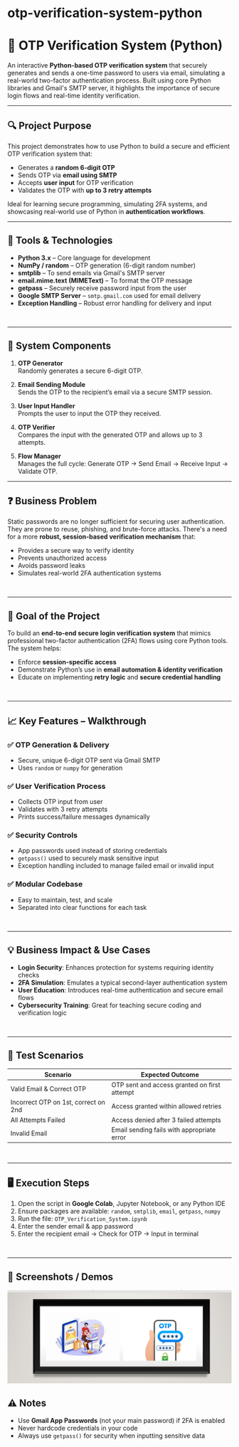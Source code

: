 # otp-verification-system-python
# 🔐 OTP Verification System (Python)

An interactive **Python-based OTP verification system** that securely generates and sends a one-time password to users via email, simulating a real-world two-factor authentication process. Built using core Python libraries and Gmail's SMTP server, it highlights the importance of secure login flows and real-time identity verification.

---

## 🔍 Project Purpose

This project demonstrates how to use Python to build a secure and efficient OTP verification system that:
- Generates a **random 6-digit OTP**
- Sends OTP via **email using SMTP**
- Accepts **user input** for OTP verification
- Validates the OTP with **up to 3 retry attempts**

Ideal for learning secure programming, simulating 2FA systems, and showcasing real-world use of Python in **authentication workflows**.

---

## 🧰 Tools & Technologies

- **Python 3.x** – Core language for development  
- **NumPy / random** – OTP generation (6-digit random number)  
- **smtplib** – To send emails via Gmail's SMTP server  
- **email.mime.text (MIMEText)** – To format the OTP message  
- **getpass** – Securely receive password input from the user  
- **Google SMTP Server** – `smtp.gmail.com` used for email delivery  
- **Exception Handling** – Robust error handling for delivery and input  
<br>

---

## 📂 System Components

1. **OTP Generator**  
   Randomly generates a secure 6-digit OTP.

2. **Email Sending Module**  
   Sends the OTP to the recipient’s email via a secure SMTP session.

3. **User Input Handler**  
   Prompts the user to input the OTP they received.

4. **OTP Verifier**  
   Compares the input with the generated OTP and allows up to 3 attempts.

5. **Flow Manager**  
   Manages the full cycle: Generate OTP → Send Email → Receive Input → Validate OTP.

---

## ❓ Business Problem

Static passwords are no longer sufficient for securing user authentication. They are prone to reuse, phishing, and brute-force attacks. There's a need for a more **robust, session-based verification mechanism** that:
- Provides a secure way to verify identity  
- Prevents unauthorized access  
- Avoids password leaks  
- Simulates real-world 2FA authentication systems  
<br>

---

## 🎯 Goal of the Project

To build an **end-to-end secure login verification system** that mimics professional two-factor authentication (2FA) flows using core Python tools. The system helps:
- Enforce **session-specific access**  
- Demonstrate Python’s use in **email automation & identity verification**  
- Educate on implementing **retry logic** and **secure credential handling**  
<br>

---

## 📈 Key Features – Walkthrough

### ✅ OTP Generation & Delivery
- Secure, unique 6-digit OTP sent via Gmail SMTP  
- Uses `random` or `numpy` for generation  

### ✅ User Verification Process
- Collects OTP input from user  
- Validates with 3 retry attempts  
- Prints success/failure messages dynamically  

### ✅ Security Controls
- App passwords used instead of storing credentials  
- `getpass()` used to securely mask sensitive input  
- Exception handling included to manage failed email or invalid input  

### ✅ Modular Codebase
- Easy to maintain, test, and scale  
- Separated into clear functions for each task  
<br>

---

## 💡 Business Impact & Use Cases

- **Login Security**: Enhances protection for systems requiring identity checks  
- **2FA Simulation**: Emulates a typical second-layer authentication system  
- **User Education**: Introduces real-time authentication and secure email flows  
- **Cybersecurity Training**: Great for teaching secure coding and verification logic  
<br>

---

## 🧪 Test Scenarios

| Scenario                              | Expected Outcome                                |
|--------------------------------------|-------------------------------------------------|
| Valid Email & Correct OTP            | OTP sent and access granted on first attempt    |
| Incorrect OTP on 1st, correct on 2nd | Access granted within allowed retries           |
| All Attempts Failed                  | Access denied after 3 failed attempts           |
| Invalid Email                        | Email sending fails with appropriate error      |
<br>

---

## 🖥️ Execution Steps

1. Open the script in **Google Colab**, Jupyter Notebook, or any Python IDE  
2. Ensure packages are available: `random`, `smtplib`, `email`, `getpass`, `numpy`  
3. Run the file: `OTP_Verification_System.ipynb`  
4. Enter the sender email & app password  
5. Enter the recipient email → Check for OTP → Input in terminal  
<br>

---

## 📸 Screenshots / Demos

![OTP Screenshot](https://github.com/Payal281119/otp-verification-system-python/blob/main/Snapshot%20of%20project.png)  



## ⚠️ Notes

- Use **Gmail App Passwords** (not your main password) if 2FA is enabled  
- Never hardcode credentials in your code  
- Always use `getpass()` for security when inputting sensitive data  
<br>
